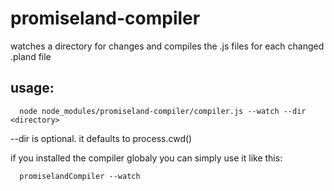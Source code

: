 promiseland-compiler
========================

watches a directory for changes and compiles the .js files for each changed .pland file
  
## usage:  
  
```
  node node_modules/promiseland-compiler/compiler.js --watch --dir <directory>
```  
  
--dir is optional. it defaults to process.cwd()

if you installed the compiler globaly you can simply use it like this:

```
  promiselandCompiler --watch
```  

